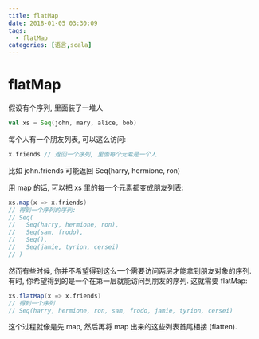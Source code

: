 ```yaml
---
title: flatMap
date: 2018-01-05 03:30:09
tags: 
  - flatMap
categories: [语言,scala]
---
```

# flatMap

假设有个序列, 里面装了一堆人

```scala
val xs = Seq(john, mary, alice, bob)
```

每个人有一个朋友列表, 可以这么访问:

```scala
x.friends // 返回一个序列, 里面每个元素是一个人
```

比如 john.friends 可能返回 Seq(harry, hermione, ron)

用 map 的话, 可以把 xs 里的每一个元素都变成朋友列表:

```scala
xs.map(x => x.friends) 
// 得到一个序列的序列:
// Seq(
//   Seq(harry, hermione, ron),
//   Seq(sam, frodo),
//   Seq(),
//   Seq(jamie, tyrion, cersei)
// )
```

然而有些时候, 你并不希望得到这么一个需要访问两层才能拿到朋友对象的序列. 有时, 你希望得到的是一个在第一层就能访问到朋友的序列. 这就需要 flatMap:

```scala
xs.flatMap(x => x.friends)
// 得到一个序列
// Seq(harry, hermione, ron, sam, frodo, jamie, tyrion, cersei)
```

这个过程就像是先 map, 然后再将 map 出来的这些列表首尾相接 (flatten).